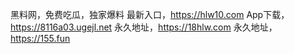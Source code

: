 黑料网，免费吃瓜，独家爆料
最新入口，https://hlw10.com
App下载，https://8116a03.ugejl.net
永久地址，https://18hlw.com
永久地址，https://155.fun
